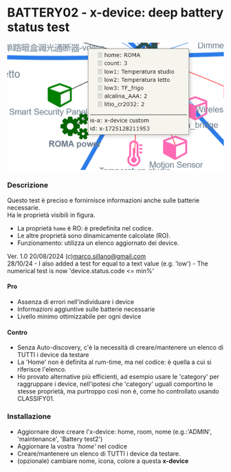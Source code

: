 # BATTERY02 - x-device: deep battery status test

![](https://github.com/msillano/IoTwebUI/blob/main/pics/battery02.png?raw=true)

### Descrizione
Questo test è preciso e fornirnisce informazioni anche sulle batterie necessarie.<br>
Ha le proprietà visibili in figura.
- La proprietà `home` è RO: è predefinita nel codice.
- Le altre proprietà sono dinamicamente calcolate (RO).
- Funzionamento: utilizza un elenco aggiornato dei device.

Ver. 1.0 20/08/2024  (c)marco.sillano@gmail.com <br>
 28/10/24 - I also added a test for equal to a text value (e.g. 'low')
          - The numerical test is now  'device.status.code <= min%'

#### Pro
- Assenza di errori nell'individuare i device
- Informazioni aggiuntive sulle batterie necessarie
- Livello minimo ottimizzabile per ogni device

#### Contro
- Senza Auto-discovery, c'è la necessità di creare/mantenere un elenco di TUTTI i device da testare
- La 'Home' non è definita al rum-time, ma nel codice: è quella a cui si riferisce l'elenco.
- Ho provato alternative più efficienti, ad esempio usare le 'category' per raggruppare i device, nell'ipotesi che 'category' uguali comportino le stesse proprietà, ma purtroppo così non è, come ho controllato usando CLASSIFY01.  

### Installazione
- Aggiornare dove creare l'x-device: home, room, nome (e.g.:'ADMIN', 'maintenance', 'Battery test2')
- Aggiornare la vostra _'home'_ nel codice
- Creare/mantenere un elenco di TUTTI i device da testare.
- (opzionale) cambiare nome, icona, colore a questa **x-device**

